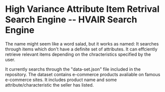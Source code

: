 # High Variance Attribute Item Retrival Search Engine  -- HVAIR Search Engine

The name might seem like a word salad, but it works as named: It searches through items which don't have a definite set of attributes. It can effciently retrieve relevant items depending on the chracteristics specified by the user. 

It currently searchs through the "data-set.json" file included in the repository. The dataset contains e-commerce products avaliable on famous e-commerce sites. It includes product name and some attribute/characteristic the seller has listed.

